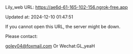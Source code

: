Lily_web URL: https://ae6d-61-165-102-156.ngrok-free.app

Updated at: 2024-12-10 01:47:51

If you cannot open this URL, the server might be down.

Please contact: 

goley04@foxmail.com Or Wechat:GL_yeaH